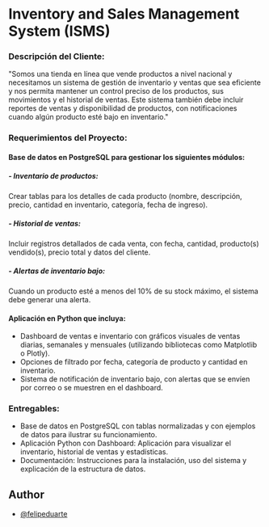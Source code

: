# Inventory and Sales Management System (ISMS)

### Descripción del Cliente: 
"Somos una tienda en línea que vende productos a nivel nacional y necesitamos un sistema de gestión de inventario y ventas que sea eficiente y nos permita mantener un control preciso de los productos, sus movimientos y el historial de ventas. Este sistema también debe incluir reportes de ventas y disponibilidad de productos, con notificaciones cuando algún producto esté bajo en inventario."

### Requerimientos del Proyecto:

#### Base de datos en PostgreSQL para gestionar los siguientes módulos:
##### - Inventario de productos: 
Crear tablas para los detalles de cada producto (nombre, descripción, precio, cantidad en inventario, categoría, fecha de ingreso).
##### - Historial de ventas: 
Incluir registros detallados de cada venta, con fecha, cantidad, producto(s) vendido(s), precio total y datos del cliente.
##### - Alertas de inventario bajo: 
Cuando un producto esté a menos del 10% de su stock máximo, el sistema debe generar una alerta.
#### Aplicación en Python que incluya:
- Dashboard de ventas e inventario con gráficos visuales de ventas diarias, semanales y mensuales (utilizando bibliotecas como Matplotlib o Plotly).
- Opciones de filtrado por fecha, categoría de producto y cantidad en inventario.
- Sistema de notificación de inventario bajo, con alertas que se envíen por correo o se muestren en el dashboard.

### Entregables:

- Base de datos en PostgreSQL con tablas normalizadas y con ejemplos de datos para ilustrar su funcionamiento.
- Aplicación Python con Dashboard: Aplicación para visualizar el inventario, historial de ventas y estadísticas.
- Documentación: Instrucciones para la instalación, uso del sistema y explicación de la estructura de datos.

## Author
- [@felipeduarte](https://github.com/felipeduartef)
